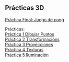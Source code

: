 ## Prácticas 3D

[Práctica Final: Juego de pong](https://github.com/nirtika/ISAM_3D/blob/master/3D/Practica%20Final/Practica_Final_Nirtika.html) <br>

Prácticas: <br>
[Práctica 1 Dibujar Puntos](https://github.com/nirtika/ISAM_3D/blob/master/3D/ejercicio3_dibujar_puntos.html) <br>
[Práctica 2 Transformacións](https://github.com/nirtika/ISAM_3D/blob/master/3D/ejercicio4_transformaciones.html)<br>
[Práctica 3 Proyecciones](https://github.com/nirtika/ISAM_3D/blob/master/3D/Ejercicio5_proyecciones_final.html)<br>
[Práctica 4 Texturas](https://github.com/nirtika/ISAM_3D/blob/master/3D/Ejercicio_6/Ejercicio6_texturas_Nirtika.html)<br>
[Práctica 5 Iluminación](https://github.com/nirtika/ISAM_3D/blob/master/3D/Ejercicio_7/Ejercicio7_Nirtika.html)

